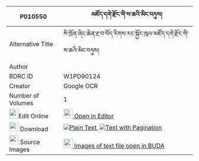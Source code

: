 |P010550|མཛོད་དགེ་རྫོང་གི་ས་ཆའི་མིང་བཏུས། 
| --- | --- 
|Alternative Title |སི་ཁྲོན་ཞིང་ཆེན་རྔ་བ་བོད་རིགས་རང་སྐྱོང་ཁུལ་མཛོད་དགེ་རྫོང་གི་ས་ཆའི་མིང་བཏུས།
|Author | 
|BDRC ID | W1PD90124
|Creator | Google OCR
|Number of Volumes| 1
|<img width="25" src="https://img.icons8.com/color/25/000000/edit-property.png">Edit Online| [<img width="25" src="https://avatars.githubusercontent.com/u/45091458?s=200&v=4"> Open in Editor](http://editor.openpecha.org/P010550)
|<img width="25" src="https://img.icons8.com/fluent/48/000000/download-2.png"/>  Download | [![](https://img.icons8.com/color/20/000000/txt.png)Plain Text](https://github.com/Openpecha/P010550/releases/download/v1/dzoge_dzong_gi_sacha_i_ming_tu_plain_P010550.zip), [![](https://img.icons8.com/color/20/000000/txt.png)Text with Pagination](https://github.com/Openpecha/P010550/releases/download/v1/dzoge_dzong_gi_sacha_i_ming_tu_pages_P010550.zip)
|<img width="25" src="https://img.icons8.com/plasticine/100/000000/pictures-folder.png"/>  Source Images | [<img width="25" src="https://library.bdrc.io/icons/BUDA-small.svg"> Images of text file open in BUDA](https://library.bdrc.io/show/bdr:W1PD90124)